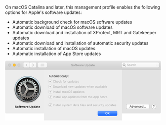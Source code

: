 On macOS Catalina and later, this management profile enables the following options for Apple's software updates:

* Automatic background check for macOS software updates
* Automatic download of macOS software updates
* Automatic download and installation of XProtect, MRT and Gatekeeper updates
* Automatic download and installation of automatic security updates
* Automatic installation of macOS updates
* Automatic installation of App Store updates

![](images/softwareupdatepreferencepane.png)